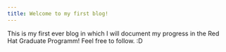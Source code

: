 ```yaml
---
title: Welcome to my first blog!
---
```


This is my first ever blog in which I will document my progress in the Red Hat Graduate Programm! Feel free to follow. :D

